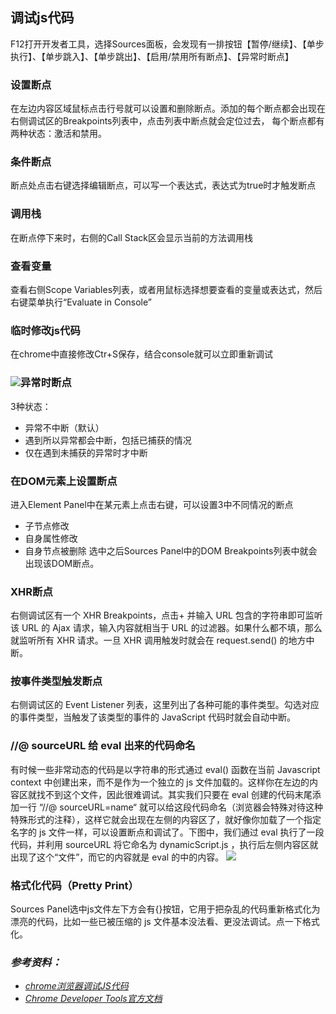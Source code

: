 ## 调试js代码
F12打开开发者工具，选择Sources面板，会发现有一排按钮【暂停/继续】、【单步执行】、【单步跳入】、【单步跳出】、【启用/禁用所有断点】、【异常时断点】
### 设置断点
在左边内容区域鼠标点击行号就可以设置和删除断点。添加的每个断点都会出现在右侧调试区的Breakpoints列表中，点击列表中断点就会定位过去，
每个断点都有两种状态：激活和禁用。
### 条件断点
断点处点击右键选择编辑断点，可以写一个表达式，表达式为true时才触发断点
### 调用栈
在断点停下来时，右侧的Call Stack区会显示当前的方法调用栈
### 查看变量
查看右侧Scope Variables列表，或者用鼠标选择想要查看的变量或表达式，然后右键菜单执行“Evaluate in Console”
### 临时修改js代码
在chrome中直接修改Ctr+S保存，结合console就可以立即重新调试
### ![](http://img0.ph.126.net/Lc7mnvcr4FwE0HeC4laSbA==/6597601930285221144.png)异常时断点
3种状态：
* 异常不中断（默认）
* 遇到所以异常都会中断，包括已捕获的情况
* 仅在遇到未捕获的异常时才中断
### 在DOM元素上设置断点
进入Element Panel中在某元素上点击右键，可以设置3中不同情况的断点
* 子节点修改
* 自身属性修改
* 自身节点被删除
选中之后Sources Panel中的DOM Breakpoints列表中就会出现该DOM断点。
### XHR断点
右侧调试区有一个 XHR Breakpoints，点击+ 并输入 URL 包含的字符串即可监听该 URL 的 Ajax 请求，输入内容就相当于 URL 的过滤器。如果什么都不填，那么就监听所有 XHR 请求。一旦 XHR 调用触发时就会在 request.send() 的地方中断。
### 按事件类型触发断点
右侧调试区的 Event Listener 列表，这里列出了各种可能的事件类型。勾选对应的事件类型，当触发了该类型的事件的 JavaScript 代码时就会自动中断。
### //@ sourceURL 给 eval 出来的代码命名
有时候一些非常动态的代码是以字符串的形式通过 eval() 函数在当前 Javascript context 中创建出来，而不是作为一个独立的 js 文件加载的。这样你在左边的内容区就找不到这个文件，因此很难调试。其实我们只要在 eval 创建的代码末尾添加一行 “//@ sourceURL=name“ 就可以给这段代码命名（浏览器会特殊对待这种特殊形式的注释），这样它就会出现在左侧的内容区了，就好像你加载了一个指定名字的 js 文件一样，可以设置断点和调试了。下图中，我们通过 eval 执行了一段代码，并利用 sourceURL 将它命名为 dynamicScript.js ，执行后左侧内容区就出现了这个“文件”，而它的内容就是 eval 的中的内容。
![](http://img0.ph.126.net/LMfR9cctSwFeT-LB8jKzWg==/6597570044448017583.png)
### 格式化代码（Pretty Print）
Sources Panel选中js文件左下方会有{}按钮，它用于把杂乱的代码重新格式化为漂亮的代码，比如一些已被压缩的 js 文件基本没法看、更没法调试。点一下格式化。

### *参考资料：*
* *[chrome浏览器调试JS代码](http://blog.csdn.net/luckyyulin/article/details/20477695)*
* *[Chrome Developer Tools官方文档](https://developers.google.com/chrome-developer-tools/docs/scripts)*
